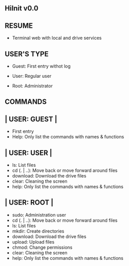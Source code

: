 ## HiInit v0.0

## RESUME

- Terminal web with local and drive services

## USER'S TYPE

- Guest: First entry withot log

- User: Regular user
- Root: Administrator

## COMMANDS

## | USER: GUEST |

- First entry
- Help: Only list the commands with names & functions

## | USER: USER |

- ls: List files
- cd (. | ..): Move back or move forward around files
- download: Download the drive files
- clear: Cleaning the screen
- help: Only list the commands with names & functions

## | USER: ROOT |

- sudo: Administration user
- cd (. | ..): Move back or move forward around files
- ls: List files
- mkdir: Create directories
- download: Download the drive files
- upload: Upload files
- chmod: Change permissions
- clear: Cleaning the screen
- help: Only list the commands with names & functions
